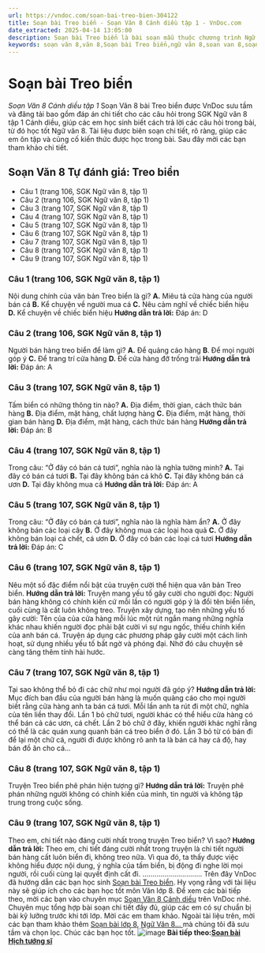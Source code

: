 ```yaml
---
url: https://vndoc.com/soan-bai-treo-bien-304122
title: Soạn bài Treo biển - Soạn Văn 8 Cánh diều tập 1 - VnDoc.com
date_extracted: 2025-04-14 13:05:00
description: Soạn bài Treo biển là bài soạn mẫu thuộc chương trình Ngữ văn lớp 8, học kì 1. Mời các bạn cùng tham khảo bài soạn để chuẩn bị cho bài học sắp tới của mình.
keywords: soạn văn 8,văn 8,Soạn bài Treo biển,ngữ văn 8,soan van 8,soạn văn lớp 8,giải văn 8,soạn văn 8 tập 1,soạn văn 8 Treo biển,soạn Treo biển,soạn văn 8 cánh diều,văn 8 cánh diều,ngữ văn 8 cánh diều,Treo biển,soạn bài Treo biển lớp 8
---
```


# Soạn bài Treo biển
 _Soạn Văn 8 Cánh diều tập 1_
Soạn Văn 8 bài Treo biển được VnDoc sưu tầm và đăng tải bao gồm đáp án chi tiết cho các câu hỏi trong SGK Ngữ văn 8 tập 1 Cánh diều, giúp các em học sinh biết cách trả lời các câu hỏi trong bài, từ đó học tốt Ngữ văn 8. Tài liệu được biên soạn chi tiết, rõ ràng, giúp các em ôn tập và củng cố kiến thức được học trong bài. Sau đây mời các bạn tham khảo chi tiết.
## Soạn Văn 8 Tự đánh giá: Treo biển
  * Câu 1 \(trang 106, SGK Ngữ văn 8, tập 1\)
  * Câu 2 \(trang 106, SGK Ngữ văn 8, tập 1\)
  * Câu 3 \(trang 107, SGK Ngữ văn 8, tập 1\)
  * Câu 4 \(trang 107, SGK Ngữ văn 8, tập 1\)
  * Câu 5 \(trang 107, SGK Ngữ văn 8, tập 1\)
  * Câu 6 \(trang 107, SGK Ngữ văn 8, tập 1\)
  * Câu 7 \(trang 107, SGK Ngữ văn 8, tập 1\)
  * Câu 8 \(trang 107, SGK Ngữ văn 8, tập 1\)
  * Câu 9 \(trang 107, SGK Ngữ văn 8, tập 1\)

### **Câu 1 \(trang 106, SGK Ngữ văn 8, tập 1\)**
Nội dung chính của văn bản Treo biển là gì?
**A.** Miêu tả cửa hàng của người bán cá
**B.** Kể chuyện về người mua cá
**C.** Nêu cảm nghĩ về chiếc biển hiệu
**D.** Kể chuyện về chiếc biển hiệu
**Hướng dẫn trả lời:**
Đáp án: D
### **Câu 2 \(trang 106, SGK Ngữ văn 8, tập 1\)**
Người bán hàng treo biển để làm gì?
**A.** Để quảng cáo hàng
**B**. Để mọi người góp ý
**C.** Để trang trí cửa hàng
**D.** Để cửa hàng đỡ trống trải
**Hướng dẫn trả lời:**
Đáp án: A
### **Câu 3 \(trang 107, SGK Ngữ văn 8, tập 1\)**
Tấm biển có những thông tin nào?
**A.** Địa điểm, thời gian, cách thức bán hàng
**B.** Địa điểm, mặt hàng, chất lượng hàng
**C.** Địa điểm, mặt hàng, thời gian bán hàng
**D.** Địa điểm, mặt hàng, cách thức bán hàng
**Hướng dẫn trả lời:**
Đáp án: B
### **Câu 4 \(trang 107, SGK Ngữ văn 8, tập 1\)**
Trong câu: “Ở đây có bán cá tươi”, nghĩa nào là nghĩa tường minh?
**A.** Tại đây có bán cá tươi
**B.** Tại đây không bán cá khô
**C.** Tại đây không bán cá ươn
**D.** Tại đây không mua cá
**Hướng dẫn trả lời:**
Đáp án: A
### **Câu 5 \(trang 107, SGK Ngữ văn 8, tập 1\)**
Trong câu: “Ở đây có bán cá tươi”, nghĩa nào là nghĩa hàm ẩn?
**A.** Ở đây không bán các loại cây
**B.** Ở đây không mua các loại hoa quả
**C.** Ở đây không bán loại cá chết, cá ươn
**D.** Ở đây có bán các loại cá tươi
**Hướng dẫn trả lời:**
Đáp án: C
### **Câu 6 \(trang 107, SGK Ngữ văn 8, tập 1\)**
Nêu một số đặc điểm nổi bật của truyện cười thể hiện qua văn bản Treo biển.
**Hướng dẫn trả lời:**
Truyện mang yếu tố gây cười cho người đọc: Người bán hàng không có chính kiến cứ mỗi lần có người góp ý là đổi tên biển liền, cuối cùng là cất luôn không treo.
Truyện xây dựng, tạo nên những yếu tố gây cười: Tên của của cửa hàng mỗi lúc một rút ngắn mang những nghĩa khác nhau khiến người đọc phải bật cười vì sự ngu ngốc, thiếu chính kiến của anh bán cá.
Truyện áp dụng các phương pháp gây cười một cách linh hoạt, sử dụng nhiều yếu tố bất ngờ và phóng đại. Nhờ đó câu chuyện sẽ càng tăng thêm tính hài hước.
### **Câu 7 \(trang 107, SGK Ngữ văn 8, tập 1\)**
Tại sao không thể bỏ đi các chữ như mọi người đã góp ý?
**Hướng dẫn trả lời:**
Mục đích ban đầu của người bán hàng là muốn quảng cáo cho mọi người biết rằng cửa hàng anh ta bán cá tươi. Mỗi lần anh ta rút đi một chữ, nghĩa của tên liền thay đổi. Lần 1 bỏ chữ tươi, người khác có thể hiểu cửa hàng có thể bán cả các ươn, cá chết. Lần 2 bỏ chữ ở đây, khiến người khác nghĩ rằng có thể là các quán xung quanh bán cá treo biển ở đó. Lần 3 bỏ từ có bán đi để lại một chữ cá, người đi được không rõ anh ta là bán cá hay cá độ, hay bán đồ ăn cho cá...
### **Câu 8 \(trang 107, SGK Ngữ văn 8, tập 1\)**
Truyện Treo biển phê phán hiện tượng gì?
**Hướng dẫn trả lời:**
Truyện phê phán những người không có chính kiến của mình, tin người và không tập trung trong cuộc sống.
### **Câu 9 \(trang 107, SGK Ngữ văn 8, tập 1\)**
Theo em, chi tiết nào đáng cười nhất trong truyện Treo biển? Vì sao?
**Hướng dẫn trả lời:**
Theo em, chi tiết đáng cười nhất trong truyện là chi tiết người bán hàng cất luôn biển đi, không treo nữa. Vì qua đó, ta thấy được việc không hiểu được nội dung, ý nghĩa của tấm biển, bị động đi nghe lời mọi người, rồi cuối cùng lại quyết định cất đi.
..............................
Trên đây VnDoc đã hướng dẫn các bạn học sinh [Soạn bài Treo biển](<https://vndoc.com/soan-bai-treo-bien-304122>). Hy vọng rằng với tài liệu này sẽ giúp ích cho các bạn học tốt môn Văn lớp 8. Để xem các bài tiếp theo, mời các bạn vào chuyên mục [Soạn Văn 8 Cánh diều](<https://vndoc.com/ngu-van-8-canh-dieu>) trên VnDoc nhé. Chuyên mục tổng hợp bài soạn chi tiết đầy đủ, giúp các em có sự chuẩn bị bài kỹ lưỡng trước khi tới lớp. Mời các em tham khảo.
Ngoài tài liệu trên, mời các bạn tham khảo thêm [Soạn bài lớp 8](<https://vndoc.com/soan-bai-lop8>), [Ngữ Văn 8... ](<https://vndoc.com/ngu-van-lop8>)mà chúng tôi đã sưu tầm và chọn lọc. Chúc các bạn học tốt.
![image](https://i.vdoc.vn/data/image/2022/08/26/ban-tay.svg) **Bài tiếp theo:[Soạn bài Hịch tướng sĩ](<https://vndoc.com/soan-bai-hich-tuong-si-canh-dieu-304127>)**
